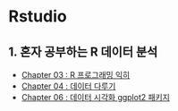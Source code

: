 # Rstudio

## 1. 혼자 공부하는 R 데이터 분석
  * [Chapter 03 : R 프로그래밍 익히](https://rpubs.com/KDB/1093936)
  * [Chapter 04 : 데이터 다루기](https://rpubs.com/KDB/1093938)
  * [Chapter 06 : 데이터 시각화 ggplot2 패키지](https://rpubs.com/KDB/1093945)
